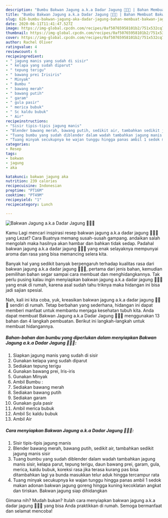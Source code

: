 ```yaml
---
description: "Bumbu Bakwan Jagung a.k.a Dadar Jagung 🌽🌽🌽 | Bahan Membuat Bakwan Jagung a.k.a Dadar Jagung 🌽🌽🌽 Yang Mudah Dan Praktis"
title: "Bumbu Bakwan Jagung a.k.a Dadar Jagung 🌽🌽🌽 | Bahan Membuat Bakwan Jagung a.k.a Dadar Jagung 🌽🌽🌽 Yang Mudah Dan Praktis"
slug: 626-bumbu-bakwan-jagung-aka-dadar-jagung-bahan-membuat-bakwan-jagung-aka-dadar-jagung-yang-mudah-dan-praktis
date: 2020-06-11T11:41:47.527Z
image: https://img-global.cpcdn.com/recipes/0af50765958101b2/751x532cq70/bakwan-jagung-aka-dadar-jagung-🌽🌽🌽-foto-resep-utama.jpg
thumbnail: https://img-global.cpcdn.com/recipes/0af50765958101b2/751x532cq70/bakwan-jagung-aka-dadar-jagung-🌽🌽🌽-foto-resep-utama.jpg
cover: https://img-global.cpcdn.com/recipes/0af50765958101b2/751x532cq70/bakwan-jagung-aka-dadar-jagung-🌽🌽🌽-foto-resep-utama.jpg
author: Rachel Oliver
ratingvalue: 4
reviewcount: 6
recipeingredient:
- " jagung manis yang sudah di sisir"
- " kelapa yang sudah diparut"
- " tepung terigu"
- " bawang prei Irisiris"
- " Minyak"
- " Bumbu "
- " bawang merah"
- " bawang putih"
- " garam"
- " gula pasir"
- " merica bubuk"
- " Sc kaldu bubuk"
- " Air"
recipeinstructions:
- "Sisir tipis-tipis jagung manis"
- "Blender bawang merah, bawang putih, sedikit air, tambahkan sedikit jagung manis sisir"
- "Tuang bumbu yang sudah diblender dalam wadah tambahkan jagung manis sisir, kelapa parut, tepung terigu, daun bawang prei, garam, gula, merica, kaldu bubuk, koreksi rasa jika terasa kurang pas bisa ditambahkan lagi ya bunda masukkan telur aduk hingga tercampur rata"
- "Tuang minyak secukupnya ke wajan tunggu hingga panas ambil 1 sedok makan adonan bakwan jagung goreng hingga kuning kecoklatan angkat dan tiriskan. Bakwan jagung siap dihidangkan"
categories:
- Resep
tags:
- bakwan
- jagung
- aka

katakunci: bakwan jagung aka 
nutrition: 239 calories
recipecuisine: Indonesian
preptime: "PT16M"
cooktime: "PT49M"
recipeyield: "1"
recipecategory: Lunch

---
```



![Bakwan Jagung a.k.a Dadar Jagung 🌽🌽🌽](https://img-global.cpcdn.com/recipes/0af50765958101b2/751x532cq70/bakwan-jagung-aka-dadar-jagung-🌽🌽🌽-foto-resep-utama.jpg)

Kamu Lagi mencari inspirasi resep bakwan jagung a.k.a dadar jagung 🌽🌽🌽 yang Lezat? Cara Buatnya memang susah-susah gampang. andaikan salah mengolah maka hasilnya akan hambar dan bahkan tidak sedap. Padahal bakwan jagung a.k.a dadar jagung 🌽🌽🌽 yang enak selayaknya mempunyai aroma dan rasa yang bisa memancing selera kita.



Banyak hal yang sedikit banyak berpengaruh terhadap kualitas rasa dari bakwan jagung a.k.a dadar jagung 🌽🌽🌽, pertama dari jenis bahan, kemudian pemilihan bahan segar sampai cara membuat dan menghidangkannya. Tak perlu pusing kalau ingin menyiapkan bakwan jagung a.k.a dadar jagung 🌽🌽🌽 yang enak di rumah, karena asal sudah tahu triknya maka hidangan ini bisa jadi sajian spesial.


Nah, kali ini kita coba, yuk, kreasikan bakwan jagung a.k.a dadar jagung 🌽🌽🌽 sendiri di rumah. Tetap berbahan yang sederhana, hidangan ini dapat memberi manfaat untuk membantu menjaga kesehatan tubuh kita. Anda dapat membuat Bakwan Jagung a.k.a Dadar Jagung 🌽🌽🌽 menggunakan 13 bahan dan 4 langkah pembuatan. Berikut ini langkah-langkah untuk membuat hidangannya.

<!--inarticleads1-->

##### Bahan-bahan dan bumbu yang diperlukan dalam menyiapkan Bakwan Jagung a.k.a Dadar Jagung 🌽🌽🌽:

1. Siapkan  jagung manis yang sudah di sisir
1. Gunakan  kelapa yang sudah diparut
1. Sediakan  tepung terigu
1. Gunakan  bawang prei, Iris-iris
1. Gunakan  Minyak
1. Ambil  Bumbu :
1. Sediakan  bawang merah
1. Sediakan  bawang putih
1. Sediakan  garam
1. Gunakan  gula pasir
1. Ambil  merica bubuk
1. Ambil  Sc kaldu bubuk
1. Ambil  Air




<!--inarticleads2-->

##### Cara menyiapkan Bakwan Jagung a.k.a Dadar Jagung 🌽🌽🌽:

1. Sisir tipis-tipis jagung manis
1. Blender bawang merah, bawang putih, sedikit air, tambahkan sedikit jagung manis sisir
1. Tuang bumbu yang sudah diblender dalam wadah tambahkan jagung manis sisir, kelapa parut, tepung terigu, daun bawang prei, garam, gula, merica, kaldu bubuk, koreksi rasa jika terasa kurang pas bisa ditambahkan lagi ya bunda masukkan telur aduk hingga tercampur rata
1. Tuang minyak secukupnya ke wajan tunggu hingga panas ambil 1 sedok makan adonan bakwan jagung goreng hingga kuning kecoklatan angkat dan tiriskan. Bakwan jagung siap dihidangkan




Gimana nih? Mudah bukan? Itulah cara menyiapkan bakwan jagung a.k.a dadar jagung 🌽🌽🌽 yang bisa Anda praktikkan di rumah. Semoga bermanfaat dan selamat mencoba!
